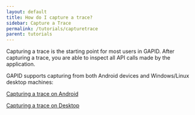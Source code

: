 ```yaml
---
layout: default
title: How do I capture a trace?
sidebar: Capture a Trace
permalink: /tutorials/capturetrace
parent: tutorials
---
```


Capturing a trace is the starting point for most users in GAPID. After capturing a trace, you are able to inspect all API calls made by the application.

GAPID supports capturing from both Android devices and Windows/Linux desktop machines:

[Capturing a trace on Android](../trace-android.md)

[Capturing a trace on Desktop](../trace-desktop.md)
